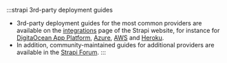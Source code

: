 :::strapi 3rd-party deployment guides
* 3rd-party deployment guides for the most common providers are available on the [integrations](https://strapi.io/integrations) page of the Strapi website, for instance for
[DigitaOcean App Platform](https://strapi.io/integrations/digital-ocean), [Azure](https://strapi.io/integrations/azure), [AWS](https://strapi.io/integrations/aws)
and [Heroku](https://strapi.io/integrations/heroku).
* In addition, community-maintained guides for additional providers are available in the [Strapi Forum](https://forum.strapi.io/c/community-guides/28).
:::
